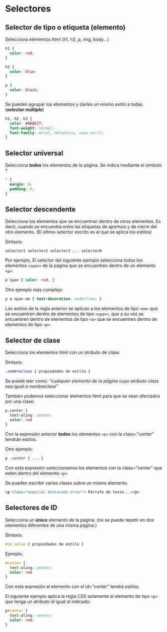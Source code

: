 # Selectores
## **Selector de tipo o etiqueta (elemento)**
Selecciona elementos html (h1, h2, p, img, body...)
```css
h1 {
  color: red;
}

h2 {
  color: blue;
}

p {
  color: black;
}
```
Se pueden agrupar los elementos y darles un mismo estilo a todas. (***selector múltiple***)
```css
h1, h2, h3 {
  color: #8A8E27;
  font-weight: normal;
  font-family: Arial, Helvetica, sans-serif;
}
```
## **Selector universal**
Selecciona ***todos*** los elementos de la página. Se indica mediante el simbolo *.
```css
* {
  margin: 0;
  padding: 0;
}
```
## **Selector descendente**
Selecciona los elementos que se encuentran dentro de otros elementos. Es decir, cuando se encuentra entre las etiquetas de apertura y de cierre del otro elemento. (El último selector escrito es al que se aplica los estilos)

Sintaxis:
```
selector1 selector2 selector3 ... selectorN
```

Por ejemplo, El selector del siguiente ejemplo selecciona todos los elementos `<span>` de la página que se encuentren dentro de un elemento `<p>`: 
```css
p span { color: red; }
```
Otro ejemplo más complejo:
```css
p a span em { text-decoration: underline; }
```
Los estilos de la regla anterior se aplican a los elementos de tipo `<em>` que se encuentren dentro de elementos de tipo `<span>`, que a su vez se encuentren dentro de elementos de tipo `<a>` que se encuentren dentro de elementos de tipo `<p>`.
## **Selector de clase**
Selecciona los elementos html con un atributo de clase.

Sintaxis:
```css
.nombreclase { propiedades de estilo }
```
Se puede leer como: *"cualquier elemento de la página cuyo atributo class sea igual a nombreclase"*

También podemos seleccionar elementos html para que se vean afectados por una clase:
```css
p.center { 
  text-aling: center;
  color: red 
}
```
Con la expresión anterior ***todos*** los elementos `<p>` con la class="center" tendrán estilos.

Otro ejemplo:
```css
p .center { ... }
```
Con esta expresión seleccionamos los elementos con la class="center" que esten dentro del elemento `<p>`.

Se pueden escribir varias clases sobre un mismo elemento.
```html
<p class="especial destacado error"> Párrafo de texto...</p>
```
## **Selectores de ID**
Selecciona un **único** elemento de la página. (no se puede repetir en dos elementos diferentes de una misma página.)

Sintaxis:
```css
#id_value { propiedades de estilo }
```
Ejemplo:
```css
#center {
  text-aling: center;
  color: red 
}
```
Con esta expresión el elemento con el id="center" tendrá estilos.

El siguiente ejemplo aplica la regla CSS solamente al elemento de tipo `<p>` que tenga un atributo id igual al indicado:
```css
p#center {
  text-aling: center;
  color: red;
}
```

